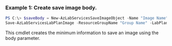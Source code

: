 ### Example 1: Create save image body.
```powershell
PS C:\> $saveBody = New-AzLabServicesSaveImageObject -Name "Image Name" -VirtualMachineId "Virtual Machine Id"
Save-AzLabServicesLabPlanImage -ResourceGroupName "Group Name" -LabPlanName "Lab Plan Name" -Body $saveBody

```

This cmdlet creates the minimum information to save an image using the body parameter.
